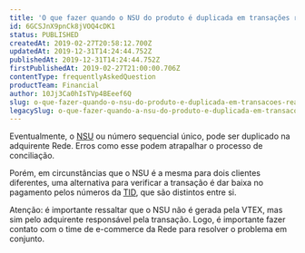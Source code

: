 ```yaml
---
title: 'O que fazer quando o NSU do produto é duplicada em transações realizadas pela Rede?'
id: 6GCSJnX9pnCk8jVOQ4cDK1
status: PUBLISHED
createdAt: 2019-02-27T20:58:12.700Z
updatedAt: 2019-12-31T14:24:44.752Z
publishedAt: 2019-12-31T14:24:44.752Z
firstPublishedAt: 2019-02-27T21:00:00.706Z
contentType: frequentlyAskedQuestion
productTeam: Financial
author: 10Jj3Ca0hIsTVp4BEeef6Q
slug: o-que-fazer-quando-o-nsu-do-produto-e-duplicada-em-transacoes-realizadas
legacySlug: o-que-fazer-quando-a-nsu-do-produto-e-duplicada-em-transacoes-realizadas
---
```


Eventualmente, o [NSU](https://help.vtex.com/pt/faq/como-achar-nsu-e-tid-do-pedido "NSU") ou número sequencial único, pode ser duplicado na adquirente Rede. Erros como esse podem atrapalhar o processo de conciliação.

Porém, em circunstâncias que o NSU é a mesma para dois clientes diferentes, uma alternativa para verificar a transação é dar baixa no pagamento pelos números da [TID](https://help.vtex.com/pt/tutorial/como-visualizar-detalhes-do-pedido "TID"), que são distintos entre si. 

Atenção: é importante ressaltar que o NSU não é gerada pela VTEX, mas sim pelo adquirente responsável pela transação. Logo, é importante fazer contato com o time de e-commerce da Rede para resolver o problema em conjunto.
